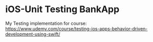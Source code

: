 # iOS-Unit Testing BankApp

My Testing implementation for course: https://www.udemy.com/course/testing-ios-apps-behavior-driven-development-using-swift/
